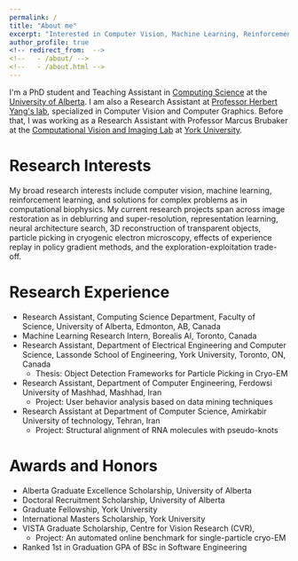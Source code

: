 ```yaml
---
permalink: /
title: "About me"
excerpt: "Interested in Computer Vision, Machine Learning, Reinforcement Learning and their applications to solve problems. He/Him"
author_profile: true
<!-- redirect_from:  -->
<!--   - /about/ -->
<!--   - /about.html -->
---
```


I'm a PhD student and Teaching Assistant in [Computing Science](https://www.ualberta.ca/computing-science/index.html) at the [University of Alberta](https://www.ualberta.ca/index.html). I am also a Research Assistant at [Professor Herbert Yang's lab](https://webdocs.cs.ualberta.ca/~yang/), specialized in Computer Vision and Computer Graphics. Before that, I was working as a Research Assistant with Professor Marcus Brubaker at the [Computational Vision and Imaging Lab](https://cvil.eecs.yorku.ca/) at [York University](https://www.yorku.ca/).

Research Interests
======

My broad research interests include computer vision, machine learning, reinforcement learning, and solutions for complex problems as in computational biophysics. My current research projects span across image restoration as in deblurring and super-resolution, representation learning, neural architecture search, 3D reconstruction of transparent objects, particle picking in cryogenic electron microscopy, effects of experience replay in policy gradient methods, and the exploration-exploitation trade-off.

Research Experience
======
- Research Assistant, Computing Science Department, Faculty of Science, University of Alberta, Edmonton, AB, Canada
- Machine Learning Research Intern, Borealis AI, Toronto, Canada
- Research Assistant, Department of Electrical Engineering and Computer Science, Lassonde School of Engineering, York University, Toronto, ON, Canada
	- Thesis: Object Detection Frameworks for Particle Picking in Cryo-EM
- Research Assistant, Department of Computer Engineering, Ferdowsi University of Mashhad, Mashhad, Iran
	- Project: User behavior analysis based on data mining techniques
- Research Assistant at Department of Computer Science, Amirkabir University of technology, Tehran, Iran
	- Project: Structural alignment of RNA molecules with pseudo-knots

Awards and Honors
======
- Alberta Graduate Excellence Scholarship, University of Alberta
- Doctoral Recruitment Scholarship, University of Alberta 
- Graduate Fellowship, York University 
- International Masters Scholarship, York University 
- VISTA Graduate Scholarship, Centre for Vision Research (CVR),
	- Project: An automated online benchmark for single-particle cryo-EM
- Ranked 1st in Graduation GPA of BSc in Software Engineering
